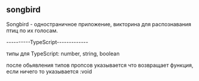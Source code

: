 
## songbird

Songbird - одностраничное приложение, викторина для распознавания птиц по их голосам.

----------TypeScript-------------

типы для TypeScript: number, string, boolean

после обьявления типов пропсов указывается что возвращает функция, если ничего то указывается :void
